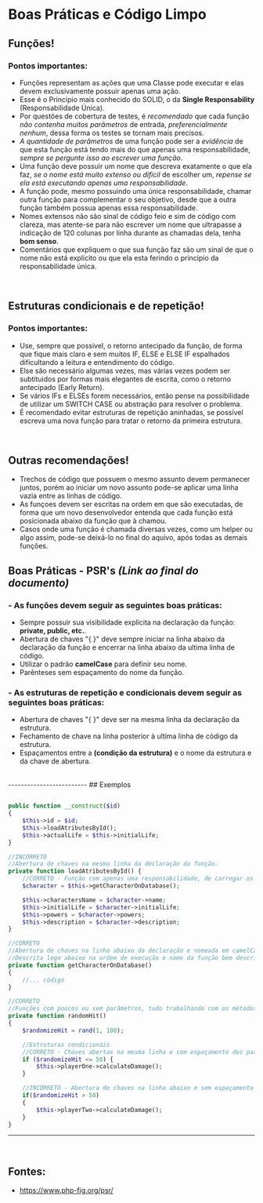 # Boas Práticas e Código Limpo

## Funções!
### Pontos importantes:
- Funções representam as ações que uma Classe pode executar e elas devem exclusivamente possuir apenas uma ação.
- Esse é o Principio mais conhecido do SOLID, o da **Single Responsability** (Responsabilidade Única).
- Por questões de cobertura de testes, é *recomendado* que cada função *não contenha muitos parâmetros* de entrada, *preferencialmente nenhum*, dessa forma os testes se tornam mais precisos.
- *A quantidade de parâmetros* de uma função pode ser a *evidência* de que esta função está tendo mais do que apenas uma responsabilidade, *sempre se pergunte isso ao escrever uma função*.
- Uma função deve possuir um nome que descreva exatamente o que ela faz, *se o nome está muito extenso ou dificil* de escolher um, *repense se ela está executando apenas uma responsabilidade*.
- A função pode, mesmo possuindo uma única responsabilidade, chamar outra função para complementar o seu objetivo, desde que a outra função também possua apenas essa responsabilidade.
- Nomes extensos não são sinal de código feio e sim de código com clareza, mas atente-se para não escrever um nome que ultrapasse a indicação de 120 colunas por linha durante as chamadas dela, tenha **bom senso**.
- Comentários que expliquem o que sua função faz são um sinal de que o nome não está explicito ou que ela esta ferindo o principio da responsabilidade única.  
</br>

## Estruturas condicionais e de repetição!
### Pontos importantes:
- Use, sempre que possível, o retorno antecipado da função, de forma que fique mais claro e sem muitos IF, ELSE e ELSE IF espalhados dificultando a leitura e entendimento do código.
- Else são necessário algumas vezes, mas várias vezes podem ser subtituidos por formas mais elegantes de escrita, como o retorno antecipado (Early Return).
- Se vários IFs e ELSEs forem necessários, então pense na possibilidade de utilizar um SWITCH CASE ou abstração para resolver o problema.
- É recomendado evitar estruturas de repetição aninhadas, se possível escreva uma nova função para tratar o retorno da primeira estrutura.  
</br>

## Outras recomendações!
- Trechos de código que possuem o mesmo assunto devem permanecer juntos, porém ao iniciar um novo assunto pode-se aplicar uma linha vazia entre as linhas de código.
- As funçoes devem ser escritas na ordem em que são executadas, de forma que um novo desenvolvedor entenda que cada função está posicionada abaixo da função que à chamou.
- Casos onde uma função é chamada diversas vezes, como um helper ou algo assim, pode-se deixá-lo no final do aquivo, após todas as demais funções.

## Boas Práticas - PSR's *(Link ao final do documento)*
### - As funções devem seguir as seguintes boas práticas:
  - Sempre possuir sua visibilidade explícita na declaração da função: **private, public, etc.**.
  - Abertura de chaves "{ }" deve sempre iniciar na linha abaixo da declaração da função e encerrar na linha abaixo da ultima linha de código.
  - Utilizar o padrão **camelCase** para definir seu nome.
  - Parênteses sem espaçamento do nome da função.
### - As estruturas de repetição e condicionais devem seguir as seguintes boas práticas:
  - Abertura de chaves "{ }" deve ser na mesma linha da declaração da estrutura.
  - Fechamento de chave na linha posterior à ultima linha de código da estrutura.
  - Espaçamentos entre a **(condição da estrutura)** e o nome da estrutura e da chave de abertura.  
</br>
-------------------------
## Exemplos

```PHP

public function __construct($id)
{
    $this->id = $id;
    $this->loadAtributesById();
    $this->actualLife = $this->initialLife;
}

//INCORRETO
//Abertura de chaves na mesma linha da declaração da função.
private function loadAtributesById() {
    //CORRETO - Função com apenas uma responsabilidade, de carregar os atributos do Objeto. Aciona outro método que também possui apenas uma responsabilidade para concluir sua função.
    $character = $this->getCharacterOnDatabase();

    $this->charactersName = $character->name;
    $this->initialLife = $character->initialLife;
    $this->powers = $character->powers;
    $this->description = $character->description;
}

//CORRETO
//Abertura de chaves na linha abaixo da declaração e nomeada em camelCase.
//Descrita logo abaixo na ordem de execução e nome da função bem descrito.
private function getCharacterOnDatabase()
{
    //... código
}

//CORRETO
//Funções com poucos ou sem parâmetros, tudo trabalhando com os métodos e atributos do objeto instanciado.
private function randomHit()
{
    $randomizeHit = rand(1, 100);

    //Estruturas condicionais
    //CORRETO - Chaves abertas na mesma linha e com espaçamento dos parênteses.
    if ($randomizeHit <= 50) {
        $this->playerOne->calculateDamage();
    }

    //INCORRETO - Abertura de chaves na linha abaixo e sem espaçamento entre os parênteses.
    if($randomizeHit > 50)
    {
        $this->playerTwo->calculateDamage();
    }
}

```

---------------------------------  
</br>

## Fontes:
- https://www.php-fig.org/psr/